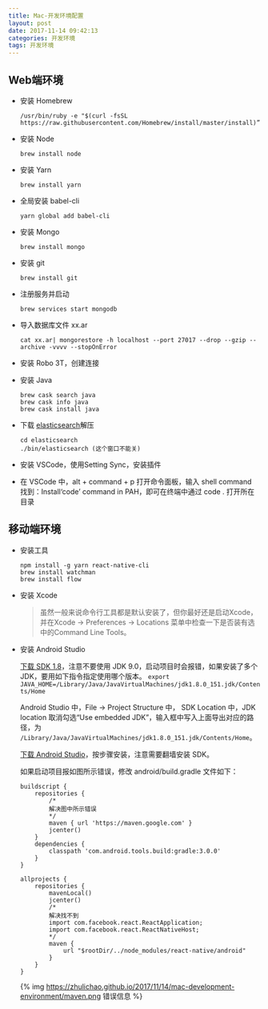 ```yaml
---
title: Mac-开发环境配置
layout: post
date: 2017-11-14 09:42:13
categories: 开发环境
tags: 开发环境
---
```


## Web端环境

- 安装 Homebrew

    `/usr/bin/ruby -e "$(curl -fsSL https://raw.githubusercontent.com/Homebrew/install/master/install)”`

- 安装 Node

    `brew install node`

- 安装 Yarn

    `brew install yarn`

- 全局安装 babel-cli

    `yarn global add babel-cli`

- 安装 Mongo

    `brew install mongo`

- 安装 git

    `brew install git`

- 注册服务并启动

    `brew services start mongodb`

- 导入数据库文件 xx.ar

    `cat xx.ar| mongorestore -h localhost --port 27017 --drop --gzip --archive -vvvv --stopOnError`

- 安装 Robo 3T，创建连接

- 安装 Java

    ```
    brew cask search java
    brew cask info java
    brew cask install java
    ```

- 下载 [elasticsearch](https://artifacts.elastic.co/downloads/elasticsearch/elasticsearch-5.6.3.zip)解压

    ```
    cd elasticsearch
    ./bin/elasticsearch (这个窗口不能关)
    ```

- 安装 VSCode，使用Setting Sync，安装插件

- 在 VSCode 中，alt + command + p 打开命令面板，输入 shell command 找到：Install‘code’ command in PAH，即可在终端中通过 code . 打开所在目录

## 移动端环境

- 安装工具

    ```
    npm install -g yarn react-native-cli
    brew install watchman
    brew install flow
    ```

- 安装 Xcode

    > 虽然一般来说命令行工具都是默认安装了，但你最好还是启动Xcode，并在Xcode -> Preferences -> Locations 菜单中检查一下是否装有选中的Command Line Tools。

- 安装 Android Studio

    [下载 SDK 1.8](http://www.oracle.com/technetwork/java/javase/downloads/jdk8-downloads-2133151.html)，注意不要使用 JDK 9.0，启动项目时会报错，如果安装了多个 JDK，要用如下指令指定使用哪个版本。
    `export JAVA_HOME=/Library/Java/JavaVirtualMachines/jdk1.8.0_151.jdk/Contents/Home`

    Android Studio 中，File -> Project Structure 中， SDK Location 中，JDK location 取消勾选“Use embedded JDK”，输入框中写入上面导出对应的路径，为 `/Library/Java/JavaVirtualMachines/jdk1.8.0_151.jdk/Contents/Home`。

    [下载 Android Studio](https://developer.android.com/studio/index.html)，按步骤安装，注意需要翻墙安装 SDK。

    如果启动项目报如图所示错误，修改 android/build.gradle 文件如下：

    ```
    buildscript {
        repositories {
            /*
            解决图中所示错误
            */
            maven { url 'https://maven.google.com' }
            jcenter()
        }
        dependencies {
            classpath 'com.android.tools.build:gradle:3.0.0'
        }
    }

    allprojects {
        repositories {
            mavenLocal()
            jcenter()
            /*
            解决找不到
            import com.facebook.react.ReactApplication;
            import com.facebook.react.ReactNativeHost;
            */
            maven {
                url "$rootDir/../node_modules/react-native/android"
            }
        }
    }
    ```

    {% img https://zhulichao.github.io/2017/11/14/mac-development-environment/maven.png 错误信息 %}
